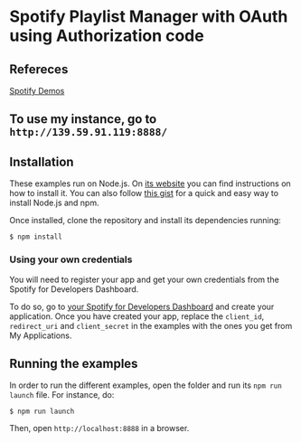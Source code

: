  # Spotify Playlist Manager with OAuth using Authorization code

## Refereces

[Spotify Demos](https://developer.spotify.com/documentation/web-api/quick-start/)

## To use my instance, go to `http://139.59.91.119:8888/`

## Installation

These examples run on Node.js. On [its website](http://www.nodejs.org/download/) you can find instructions on how to install it. You can also follow [this gist](https://gist.github.com/isaacs/579814) for a quick and easy way to install Node.js and npm.

Once installed, clone the repository and install its dependencies running:

    $ npm install

### Using your own credentials
You will need to register your app and get your own credentials from the Spotify for Developers Dashboard.

To do so, go to [your Spotify for Developers Dashboard](https://beta.developer.spotify.com/dashboard) and create your application. 
Once you have created your app, replace the `client_id`, `redirect_uri` and `client_secret` in the examples with the ones you get from My Applications.

## Running the examples
In order to run the different examples, open the folder and run its `npm run launch` file. For instance, do:

    $ npm run launch

Then, open `http://localhost:8888` in a browser.

